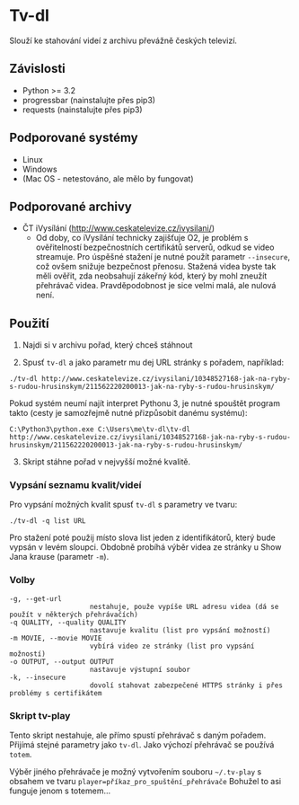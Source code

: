 Tv-dl
=====

Slouží ke stahování videí z archivu převážně českých televizí.

Závislosti
----------

* Python >= 3.2
* progressbar (nainstalujte přes pip3)
* requests (nainstalujte přes pip3)

Podporované systémy
-------------------

* Linux
* Windows
* (Mac OS - netestováno, ale mělo by fungovat)

Podporované archivy
-------------------

* ČT iVysílání (http://www.ceskatelevize.cz/ivysilani/)
    * Od doby, co iVysílání technicky zajišťuje O2, je problém s ověřitelností bezpečnostních certifikátů serverů, odkud se video streamuje. Pro úspěšné stažení je nutné použít parametr `--insecure`, což ovšem snižuje bezpečnost přenosu. Stažená videa byste tak měli ověřit, zda neobsahují zákeřný kód, který by mohl zneužít přehrávač videa. Pravděpodobnost je sice velmi malá, ale nulová není.

Použití
-------

1. Najdi si v archivu pořad, který chceš stáhnout

2. Spusť `tv-dl` a jako parametr mu dej URL stránky s pořadem, například:

```
./tv-dl http://www.ceskatelevize.cz/ivysilani/10348527168-jak-na-ryby-s-rudou-hrusinskym/211562220200013-jak-na-ryby-s-rudou-hrusinskym/
```

Pokud systém neumí najít interpret Pythonu 3, je nutné spouštět program takto (cesty je samozřejmě nutné přizpůsobit danému systému):

```
C:\Python3\python.exe C:\Users\me\tv-dl\tv-dl http://www.ceskatelevize.cz/ivysilani/10348527168-jak-na-ryby-s-rudou-hrusinskym/211562220200013-jak-na-ryby-s-rudou-hrusinskym/
```

3. Skript stáhne pořad v nejvyšší možné kvalitě.


### Vypsání seznamu kvalit/videí

Pro vypsání možných kvalit spusť `tv-dl` s parametry ve tvaru:

    ./tv-dl -q list URL

Pro stažení poté použij místo slova list jeden z identifikátorů, který bude vypsán v levém sloupci.
Obdobně probíhá výběr videa ze stránky u Show Jana krause (parametr `-m`).

### Volby

    -g, --get-url
                        nestahuje, použe vypíše URL adresu videa (dá se použít v některých přehrávačích)
    -q QUALITY, --quality QUALITY
                        nastavuje kvalitu (list pro vypsání možností)
    -m MOVIE, --movie MOVIE
                        vybírá video ze stránky (list pro vypsání možností)
    -o OUTPUT, --output OUTPUT
                        nastavuje výstupní soubor
    -k, --insecure
                        dovolí stahovat zabezpečené HTTPS stránky i přes problémy s certifikátem

### Skript tv-play

Tento skript nestahuje, ale přímo spustí přehrávač s daným pořadem. Přijímá stejné parametry jako `tv-dl`. Jako výchozí přehrávač se používá `totem`.

Výběr jiného přehrávače je možný vytvořením souboru `~/.tv-play` s obsahem ve tvaru `player=příkaz_pro_spuštění_přehrávače`
Bohužel to asi funguje jenom s totemem...
